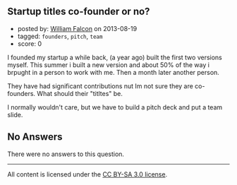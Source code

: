 ## Startup titles co-founder or no?

- posted by: [William Falcon](https://stackexchange.com/users/-1/22395-william-falcon) on 2013-08-19
- tagged: `founders`, `pitch`, `team`
- score: 0

I founded my startup a while back, (a year ago) built the first two versions myself. This summer i built a new version and about 50% of the way i brpught in a person to work with me. Then a month later another person.  

They have had significant contributions nut Im not sure they are co-founders.  What should their "titltes" be.

I normally wouldn't care, but we have to build a pitch deck and put a team slide.

## No Answers

There were no answers to this question.


---

All content is licensed under the [CC BY-SA 3.0 license](https://creativecommons.org/licenses/by-sa/3.0/).
